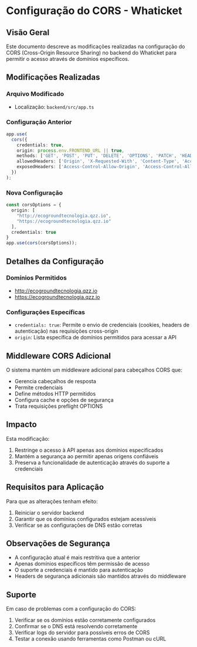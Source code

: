 # Configuração do CORS - Whaticket

## Visão Geral
Este documento descreve as modificações realizadas na configuração do CORS (Cross-Origin Resource Sharing) no backend do Whaticket para permitir o acesso através de domínios específicos.

## Modificações Realizadas

### Arquivo Modificado
- Localização: `backend/src/app.ts`

### Configuração Anterior
```typescript
app.use(
  cors({
    credentials: true,
    origin: process.env.FRONTEND_URL || true,
    methods: ['GET', 'POST', 'PUT', 'DELETE', 'OPTIONS', 'PATCH', 'HEAD'],
    allowedHeaders: ['Origin', 'X-Requested-With', 'Content-Type', 'Accept', 'Authorization', 'Access-Control-Allow-Origin', 'Access-Control-Allow-Headers', 'Access-Control-Allow-Credentials'],
    exposedHeaders: ['Access-Control-Allow-Origin', 'Access-Control-Allow-Credentials']
  })
);
```

### Nova Configuração
```typescript
const corsOptions = {
  origin: [
    "http://ecogroundtecnologia.qzz.io",
    "https://ecogroundtecnologia.qzz.io"
  ],
  credentials: true
}
app.use(cors(corsOptions));
```

## Detalhes da Configuração

### Domínios Permitidos
- http://ecogroundtecnologia.qzz.io
- https://ecogroundtecnologia.qzz.io

### Configurações Específicas
- `credentials: true`: Permite o envio de credenciais (cookies, headers de autenticação) nas requisições cross-origin
- `origin`: Lista específica de domínios permitidos para acessar a API

## Middleware CORS Adicional
O sistema mantém um middleware adicional para cabeçalhos CORS que:
- Gerencia cabeçalhos de resposta
- Permite credenciais
- Define métodos HTTP permitidos
- Configura cache e opções de segurança
- Trata requisições preflight OPTIONS

## Impacto
Esta modificação:
1. Restringe o acesso à API apenas aos domínios especificados
2. Mantém a segurança ao permitir apenas origens confiáveis
3. Preserva a funcionalidade de autenticação através do suporte a credenciais

## Requisitos para Aplicação
Para que as alterações tenham efeito:
1. Reiniciar o servidor backend
2. Garantir que os domínios configurados estejam acessíveis
3. Verificar se as configurações de DNS estão corretas

## Observações de Segurança
- A configuração atual é mais restritiva que a anterior
- Apenas domínios específicos têm permissão de acesso
- O suporte a credenciais é mantido para autenticação
- Headers de segurança adicionais são mantidos através do middleware

## Suporte
Em caso de problemas com a configuração do CORS:
1. Verificar se os domínios estão corretamente configurados
2. Confirmar se o DNS está resolvendo corretamente
3. Verificar logs do servidor para possíveis erros de CORS
4. Testar a conexão usando ferramentas como Postman ou cURL 